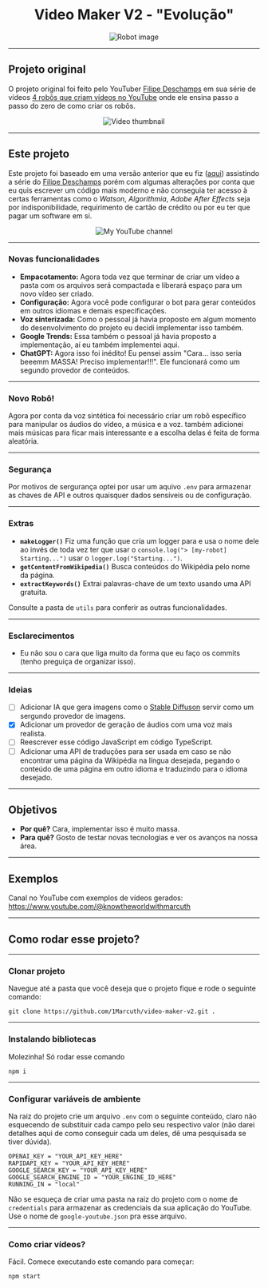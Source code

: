 <h1 align="center">Video Maker V2 - "Evolução"</h1>

<p align="center">
    <img alt="Robot image" src="https://media.discordapp.net/attachments/1112536362411884664/1116188752038088704/image.png">
</p>

---

## Projeto original

O projeto original foi feito pelo YouTuber [Filipe Deschamps](https://www.youtube.com/@FilipeDeschamps) em sua série de vídeos [4 robôs que criam vídeos no YouTube](https://www.youtube.com/watch?v=kjhu1LEmRpY&list=PLMdYygf53DP4YTVeu0JxVnWq01uXrLwHi) onde ele ensina passo a passo do zero de como criar os robôs.

<p align="center">
    <img alt="Video thumbnail" src="https://cdn.discordapp.com/attachments/1042970956928397315/1116386416159621222/68747470733a2f2f692e7974696d672e636f6d2f76692f6b6a6875314c456d5270592f68713732302e6a70673f7371703d2d6f61796d774563434f6743454d6f425346587971347170417734494152554141496843474146774163414242673d3d2672733d414f6e34434c44712d564c7759586e3656356e507338712d32614f44315153657441.png">
</p>

---

## Este projeto

Este projeto foi baseado em uma versão anterior que eu fiz ([aqui](https://github.com/1Marcuth/video-maker)) assistindo a série do [Filipe Deschamps](https://www.youtube.com/@FilipeDeschamps) porém com algumas alterações por conta que eu quis escrever um código mais moderno e não conseguia ter acesso à certas ferramentas como o *Watson*, *Algorithmia*, *Adobe After Effects* seja por indisponibilidade, requirimento de cartão de crédito ou por eu ter que pagar um software em si.
<p align="center">
    <img alt="My YouTube channel" src="https://cdn.discordapp.com/attachments/1042970956928397315/1116385836699754558/image.png">
</p>

---

### Novas funcionalidades

- **Empacotamento:** Agora toda vez que terminar de criar um vídeo a pasta com os arquivos será compactada e liberará espaço para um novo vídeo ser criado.
- **Configuração:** Agora você pode configurar o bot para gerar conteúdos em outros idiomas e demais especificações.
- **Voz sinterizada:** Como o pessoal já havia proposto em algum momento do desenvolvimento do projeto eu decidi implementar isso também.
- **Google Trends:** Essa também o pessoal já havia proposto a implementação, aí eu também implementei aqui.
- **ChatGPT:** Agora isso foi inédito! Eu pensei assim "Cara... isso seria beeemm MASSA! Preciso implementar!!!". Ele funcionará como um segundo provedor de conteúdos.

---

### Novo Robô!

Agora por conta da voz sintética foi necessário criar um robô específico para manipular os áudios do vídeo, a música e a voz. também adicionei mais músicas para ficar mais interessante e a escolha delas é feita de forma aleatória.

---

### Segurança

Por motivos de sergurança optei por usar um aquivo `.env` para armazenar as chaves de API e outros quaisquer dados sensíveis ou de configuração.

---

### Extras

- **`makeLogger()`** Fiz uma função que cria um logger para e usa o nome dele ao invés de toda vez ter que usar o `console.log("> [my-robot] Starting...")` usar o `logger.log("Starting...")`.
- **`getContentFromWikipedia()`** Busca conteúdos do Wikipédia pelo nome da página.
- **`extractKeywords()`** Extrai palavras-chave de um texto usando uma API gratuita.

Consulte a pasta de `utils` para conferir as outras funcionalidades.

---

### Esclarecimentos

- Eu não sou o cara que liga muito da forma que eu faço os commits (tenho preguiça de organizar isso).

---

### Ideias

- [ ] Adicionar IA que gera imagens como o [Stable Diffuson](https://stablediffusionweb.com/) servir como um sergundo provedor de imagens.
- [x] Adicionar um provedor de geração de áudios com uma voz mais realista.
- [ ] Reescrever esse código JavaScript em código TypeScript.
- [ ] Adicionar uma API de traduções para ser usada em caso se não encontrar uma página da Wikipédia na língua desejada, pegando o conteúdo de uma página em outro idioma e traduzindo para o idioma desejado.

---

## Objetivos

- **Por quê?** Cara, implementar isso é muito massa.
- **Para quê?** Gosto de testar novas tecnologias e ver os avanços na nossa área.

---

## Exemplos

Canal no YouTube com exemplos de vídeos gerados: https://www.youtube.com/@knowtheworldwithmarcuth

---

## Como rodar esse projeto?

---

### Clonar projeto

Navegue até a pasta que você deseja que o projeto fique e rode o seguinte comando:

```
git clone https://github.com/1Marcuth/video-maker-v2.git .
```

---

### Instalando bibliotecas

Molezinha! Só rodar esse comando

```
npm i
```

---

### Configurar variáveis de ambiente

Na raiz do projeto crie um arquivo `.env` com o seguinte conteúdo, claro não esquecendo de substituir cada campo pelo seu respectivo valor (não darei detalhes aqui de como conseguir cada um deles, dê uma pesquisada se tiver dúvida). 

```
OPENAI_KEY = "YOUR_API_KEY_HERE"
RAPIDAPI_KEY = "YOUR_API_KEY_HERE"
GOOGLE_SEARCH_KEY = "YOUR_API_KEY_HERE"
GOOGLE_SEARCH_ENGINE_ID = "YOUR_ENGINE_ID_HERE"
RUNNING_IN = "local"
```

Não se esqueça de criar uma pasta na raiz do projeto com o nome de `credentials` para armazenar as credenciais da sua aplicação do YouTube. Use o nome de `google-youtube.json` pra esse arquivo.

---

### Como criar vídeos?

Fácil. Comece executando este comando para começar:

```
npm start
```
